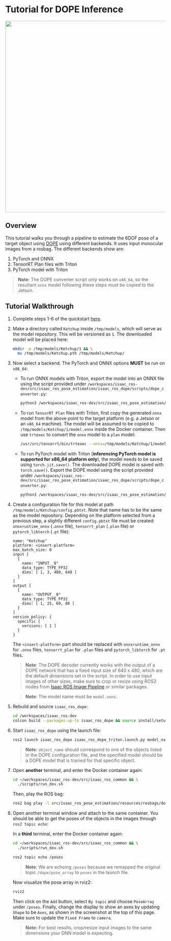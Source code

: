 # Tutorial for DOPE Inference

<div align="center"><img src="../resources/dope_rviz2.png" width="600px"/></div>

## Overview

This tutorial walks you through a pipeline to estimate the 6DOF pose of a target object using [DOPE](https://github.com/NVIDIA-ISAAC-ROS/isaac_ros_pose_estimation) using different backends. It uses input monocular images from a rosbag. The different backends show are:

1. PyTorch and ONNX
2. TensorRT Plan files with Triton
3. PyTorch model with Triton

> **Note**: The DOPE converter script only works on `x86_64`, so the resultant `onnx` model following these steps must be copied to the Jetson.

## Tutorial Walkthrough

1. Complete steps 1-6 of the quickstart [here](../README.md#quickstart).
2. Make a directory called `Ketchup` inside `/tmp/models`, which will serve as the model repository. This will be versioned as `1`. The downloaded model will be placed here:

    ```bash
    mkdir -p /tmp/models/Ketchup/1 && \
      mv /tmp/models/Ketchup.pth /tmp/models/Ketchup/
    ```

3. Now select a backend. The PyTorch and ONNX options **MUST** be run on `x86_64`:
   - To run ONNX models with Triton, export the model into an ONNX file using the script provided under `/workspaces/isaac_ros-dev/src/isaac_ros_pose_estimation/isaac_ros_dope/scripts/dope_converter.py`:

     ```bash
     python3 /workspaces/isaac_ros-dev/src/isaac_ros_pose_estimation/isaac_ros_dope/scripts/dope_converter.py --format onnx --input /tmp/models/Ketchup/Ketchup.pth --output /tmp/models/Ketchup/1/model.onnx --input_name INPUT__0 --output_name OUTPUT__0
     ```

   - To run `TensorRT Plan` files with Triton, first copy the generated `onnx` model from the above point to the target platform (e.g. a Jetson or an `x86_64` machine). The model will be assumed to be copied to `/tmp/models/Ketchup/1/model.onnx` inside the Docker container. Then use `trtexec` to convert the `onnx` model to a `plan` model:

     ```bash
     /usr/src/tensorrt/bin/trtexec --onnx=/tmp/models/Ketchup/1/model.onnx --saveEngine=/tmp/models/Ketchup/1/model.plan
     ```

   - To run PyTorch model with Triton (**inferencing PyTorch model is supported for x86_64 platform only**), the model needs to be saved using `torch.jit.save()`. The downloaded DOPE model is saved with `torch.save()`. Export the DOPE model using the script provided under `/workspaces/isaac_ros-dev/src/isaac_ros_pose_estimation/isaac_ros_dope/scripts/dope_converter.py`:

     ```bash
     python3 /workspaces/isaac_ros-dev/src/isaac_ros_pose_estimation/isaac_ros_dope/scripts/dope_converter.py --format pytorch --input /tmp/models/Ketchup/Ketchup.pth --output /tmp/models/Ketchup/1/model.pt
     ```

4. Create a configuration file for this model at path `/tmp/models/Ketchup/config.pbtxt`. Note that name has to be the same as the model repository. Depending on the platform selected from a previous step, a slightly different `config.pbtxt` file must be created: `onnxruntime_onnx` (`.onnx` file), `tensorrt_plan` (`.plan` file) or `pytorch_libtorch` (`.pt` file):

    ```log
    name: "Ketchup"
    platform: <insert-platform>
    max_batch_size: 0
    input [
      {
        name: "INPUT__0"
        data_type: TYPE_FP32
        dims: [ 1, 3, 480, 640 ]
      }
    ]
    output [
      {
        name: "OUTPUT__0"
        data_type: TYPE_FP32
        dims: [ 1, 25, 60, 80 ]
      }
    ]
    version_policy: {
      specific {
        versions: [ 1 ]
      }
    }
    ```

    The `<insert-platform>` part should be replaced with `onnxruntime_onnx` for `.onnx` files, `tensorrt_plan` for `.plan` files and `pytorch_libtorch` for `.pt` files.

    > **Note**: The DOPE decoder currently works with the output of a DOPE network that has a fixed input size of 640 x 480, which are the default dimensions set in the script. In order to use input images of other sizes, make sure to crop or resize using ROS2 nodes from [Isaac ROS Image Pipeline](https://github.com/NVIDIA-ISAAC-ROS/isaac_ros_image_pipeline) or similar packages.

    > **Note**: The model name must be `model.onnx`.

5. Rebuild and source `isaac_ros_dope`:

   ```bash
   cd /workspaces/isaac_ros-dev
   colcon build --packages-up-to isaac_ros_dope && source install/setup.bash
   ```

6. Start `isaac_ros_dope` using the launch file:

    ```bash
    ros2 launch isaac_ros_dope isaac_ros_dope_triton.launch.py model_name:=Ketchup model_repository_paths:=['/tmp/models'] input_binding_names:=['INPUT__0']   output_binding_names:=['OUTPUT__0'] object_name:=Ketchup
    ```

    > **Note**: `object_name` should correspond to one of the objects listed in the DOPE configuration file, and the specified model should be a DOPE model that is trained for that specific object.

7. Open **another** terminal, and enter the Docker container again:

    ```bash
    cd ~/workspaces/isaac_ros-dev/src/isaac_ros_common && \
      ./scripts/run_dev.sh
    ```

     Then, play the ROS bag:

    ```bash
    ros2 bag play -l src/isaac_ros_pose_estimation/resources/rosbags/dope_rosbag/
    ```

8. Open another terminal window and attach to the same container. You should be able to get the poses of the objects in the images through `ros2 topic echo`:

    In a **third** terminal, enter the Docker container again:

    ```bash
    cd ~/workspaces/isaac_ros-dev/src/isaac_ros_common && \
      ./scripts/run_dev.sh
    ```

    ```bash
    ros2 topic echo /poses
    ```

    > **Note**: We are echoing `/poses` because we remapped the original topic `/dope/pose_array` to `poses` in the launch file.

    Now visualize the pose array in rviz2:

    ```bash
    rviz2
    ```

    Then click on the `Add` button, select `By topic` and choose `PoseArray` under `/poses`. Finally, change the display to show an axes by updating `Shape` to be `Axes`, as shown in the screenshot at the top of this page. Make sure to update the `Fixed Frame` to `camera`.

    > **Note:** For best results, crop/resize input images to the same dimensions your DNN model is expecting.
